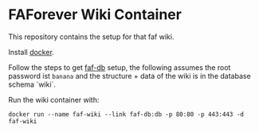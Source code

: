 # FAForever Wiki Container

This repository contains the setup for that faf wiki.


Install [docker](https://www.docker.com).

Follow the steps to get [faf-db](https://github.com/FAForever/db) setup, the following assumes the root password ist `banana` and the structure + data of the wiki is in the database schema ´wiki`.

Run the wiki container with:

	docker run --name faf-wiki --link faf-db:db -p 80:80 -p 443:443 -d faf-wiki

